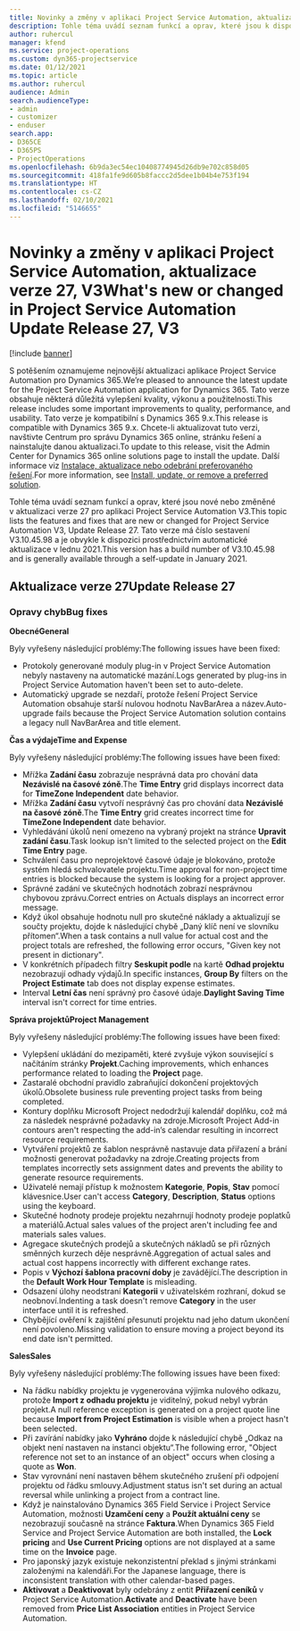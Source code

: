 ```yaml
---
title: Novinky a změny v aplikaci Project Service Automation, aktualizace verze 27, V3
description: Tohle téma uvádí seznam funkcí a oprav, které jsou k dispozici v Project Service Automation, aktualizace verze 27, V3.
author: ruhercul
manager: kfend
ms.service: project-operations
ms.custom: dyn365-projectservice
ms.date: 01/12/2021
ms.topic: article
ms.author: ruhercul
audience: Admin
search.audienceType:
- admin
- customizer
- enduser
search.app:
- D365CE
- D365PS
- ProjectOperations
ms.openlocfilehash: 6b9da3ec54ec10408774945d26db9e702c858d05
ms.sourcegitcommit: 418fa1fe9d605b8faccc2d5dee1b04b4e753f194
ms.translationtype: HT
ms.contentlocale: cs-CZ
ms.lasthandoff: 02/10/2021
ms.locfileid: "5146655"
---
```

# <a name="whats-new-or-changed-in-project-service-automation-update-release-27-v3"></a><span data-ttu-id="fec34-103">Novinky a změny v aplikaci Project Service Automation, aktualizace verze 27, V3</span><span class="sxs-lookup"><span data-stu-id="fec34-103">What's new or changed in Project Service Automation Update Release 27, V3</span></span>

[!include [banner](../includes/psa-now-project-operations.md)]

<span data-ttu-id="fec34-104">S potěšením oznamujeme nejnovější aktualizaci aplikace Project Service Automation pro Dynamics 365.</span><span class="sxs-lookup"><span data-stu-id="fec34-104">We’re pleased to announce the latest update for the Project Service Automation application for Dynamics 365.</span></span> <span data-ttu-id="fec34-105">Tato verze obsahuje některá důležitá vylepšení kvality, výkonu a použitelnosti.</span><span class="sxs-lookup"><span data-stu-id="fec34-105">This release includes some important improvements to quality, performance, and usability.</span></span> <span data-ttu-id="fec34-106">Tato verze je kompatibilní s Dynamics 365 9.x.</span><span class="sxs-lookup"><span data-stu-id="fec34-106">This release is compatible with Dynamics 365 9.x.</span></span> <span data-ttu-id="fec34-107">Chcete-li aktualizovat tuto verzi, navštivte Centrum pro správu Dynamics 365 online, stránku řešení a nainstalujte danou aktualizaci.</span><span class="sxs-lookup"><span data-stu-id="fec34-107">To update to this release, visit the Admin Center for Dynamics 365 online solutions page to install the update.</span></span> <span data-ttu-id="fec34-108">Další informace viz [Instalace, aktualizace nebo odebrání preferovaného řešení](https://docs.microsoft.com/power-platform/admin/install-remove-preferred-solution).</span><span class="sxs-lookup"><span data-stu-id="fec34-108">For more information, see [Install, update, or remove a preferred solution](https://docs.microsoft.com/power-platform/admin/install-remove-preferred-solution).</span></span>

<span data-ttu-id="fec34-109">Tohle téma uvádí seznam funkcí a oprav, které jsou nové nebo změněné v aktualizaci verze 27 pro aplikaci Project Service Automation V3.</span><span class="sxs-lookup"><span data-stu-id="fec34-109">This topic lists the features and fixes that are new or changed for Project Service Automation V3, Update Release 27.</span></span> <span data-ttu-id="fec34-110">Tato verze má číslo sestavení V3.10.45.98 a je obvykle k dispozici prostřednictvím automatické aktualizace v lednu 2021.</span><span class="sxs-lookup"><span data-stu-id="fec34-110">This version has a build number of V3.10.45.98 and is generally available through a self-update in January 2021.</span></span>

## <a name="update-release-27"></a><span data-ttu-id="fec34-111">Aktualizace verze 27</span><span class="sxs-lookup"><span data-stu-id="fec34-111">Update Release 27</span></span>

### <a name="bug-fixes"></a><span data-ttu-id="fec34-112">Opravy chyb</span><span class="sxs-lookup"><span data-stu-id="fec34-112">Bug fixes</span></span>

<span data-ttu-id="fec34-113">**Obecné**</span><span class="sxs-lookup"><span data-stu-id="fec34-113">**General**</span></span>

<span data-ttu-id="fec34-114">Byly vyřešeny následující problémy:</span><span class="sxs-lookup"><span data-stu-id="fec34-114">The following issues have been fixed:</span></span>

- <span data-ttu-id="fec34-115">Protokoly generované moduly plug-in v Project Service Automation nebyly nastaveny na automatické mazání.</span><span class="sxs-lookup"><span data-stu-id="fec34-115">Logs generated by plug-ins in Project Service Automation haven't been set to auto-delete.</span></span>
- <span data-ttu-id="fec34-116">Automatický upgrade se nezdaří, protože řešení Project Service Automation obsahuje starší nulovou hodnotu NavBarArea a název.</span><span class="sxs-lookup"><span data-stu-id="fec34-116">Auto-upgrade fails because the Project Service Automation solution contains a legacy null NavBarArea and title element.</span></span>

<span data-ttu-id="fec34-117">**Čas a výdaje**</span><span class="sxs-lookup"><span data-stu-id="fec34-117">**Time and Expense**</span></span>

<span data-ttu-id="fec34-118">Byly vyřešeny následující problémy:</span><span class="sxs-lookup"><span data-stu-id="fec34-118">The following issues have been fixed:</span></span>

- <span data-ttu-id="fec34-119">Mřížka **Zadání času** zobrazuje nesprávná data pro chování data **Nezávislé na časové zóně**.</span><span class="sxs-lookup"><span data-stu-id="fec34-119">The **Time Entry** grid displays incorrect data for **TimeZone Independent** date behavior.</span></span>
- <span data-ttu-id="fec34-120">Mřížka **Zadání času** vytvoří nesprávný čas pro chování data **Nezávislé na časové zóně**.</span><span class="sxs-lookup"><span data-stu-id="fec34-120">The **Time Entry** grid creates incorrect time for **TimeZone Independent** date behavior.</span></span>
- <span data-ttu-id="fec34-121">Vyhledávání úkolů není omezeno na vybraný projekt na stránce **Upravit zadání času**.</span><span class="sxs-lookup"><span data-stu-id="fec34-121">Task lookup isn't limited to the selected project on the **Edit Time Entry** page.</span></span>
- <span data-ttu-id="fec34-122">Schválení času pro neprojektové časové údaje je blokováno, protože systém hledá schvalovatele projektu.</span><span class="sxs-lookup"><span data-stu-id="fec34-122">Time approval for non-project time entries is blocked because the system is looking for a project approver.</span></span>
- <span data-ttu-id="fec34-123">Správné zadání ve skutečných hodnotách zobrazí nesprávnou chybovou zprávu.</span><span class="sxs-lookup"><span data-stu-id="fec34-123">Correct entries on Actuals displays an incorrect error message.</span></span>
- <span data-ttu-id="fec34-124">Když úkol obsahuje hodnotu null pro skutečné náklady a aktualizují se součty projektu, dojde k následující chybě „Daný klíč není ve slovníku přítomen“.</span><span class="sxs-lookup"><span data-stu-id="fec34-124">When a task contains a null value for actual cost and the project totals are refreshed, the following error occurs, "Given key not present in dictionary".</span></span>
- <span data-ttu-id="fec34-125">V konkrétních případech filtry **Seskupit podle** na kartě **Odhad projektu** nezobrazují odhady výdajů.</span><span class="sxs-lookup"><span data-stu-id="fec34-125">In specific instances, **Group By** filters on the **Project Estimate** tab does not display expense estimates.</span></span>
- <span data-ttu-id="fec34-126">Interval **Letní čas** není správný pro časové údaje.</span><span class="sxs-lookup"><span data-stu-id="fec34-126">**Daylight Saving Time** interval isn't correct for time entries.</span></span>

<span data-ttu-id="fec34-127">**Správa projektů**</span><span class="sxs-lookup"><span data-stu-id="fec34-127">**Project Management**</span></span>

<span data-ttu-id="fec34-128">Byly vyřešeny následující problémy:</span><span class="sxs-lookup"><span data-stu-id="fec34-128">The following issues have been fixed:</span></span>

- <span data-ttu-id="fec34-129">Vylepšení ukládání do mezipaměti, které zvyšuje výkon související s načítáním stránky **Projekt**.</span><span class="sxs-lookup"><span data-stu-id="fec34-129">Caching improvements, which enhances performance related to loading the **Project** page.</span></span>
- <span data-ttu-id="fec34-130">Zastaralé obchodní pravidlo zabraňující dokončení projektových úkolů.</span><span class="sxs-lookup"><span data-stu-id="fec34-130">Obsolete business rule preventing project tasks from being completed.</span></span>
- <span data-ttu-id="fec34-131">Kontury doplňku Microsoft Project nedodržují kalendář doplňku, což má za následek nesprávné požadavky na zdroje.</span><span class="sxs-lookup"><span data-stu-id="fec34-131">Microsoft Project Add-in contours aren't respecting the add-in’s calendar resulting in incorrect resource requirements.</span></span>
- <span data-ttu-id="fec34-132">Vytváření projektů ze šablon nesprávně nastavuje data přiřazení a brání možnosti generovat požadavky na zdroje.</span><span class="sxs-lookup"><span data-stu-id="fec34-132">Creating projects from templates incorrectly sets assignment dates and prevents the ability to generate resource requirements.</span></span>
- <span data-ttu-id="fec34-133">Uživatelé nemají přístup k možnostem **Kategorie**, **Popis**, **Stav** pomocí klávesnice.</span><span class="sxs-lookup"><span data-stu-id="fec34-133">User can't access **Category**, **Description**, **Status** options using the keyboard.</span></span>
- <span data-ttu-id="fec34-134">Skutečné hodnoty prodeje projektu nezahrnují hodnoty prodeje poplatků a materiálů.</span><span class="sxs-lookup"><span data-stu-id="fec34-134">Actual sales values of the project aren't including fee and materials sales values.</span></span>
- <span data-ttu-id="fec34-135">Agregace skutečných prodejů a skutečných nákladů se při různých směnných kurzech děje nesprávně.</span><span class="sxs-lookup"><span data-stu-id="fec34-135">Aggregation of actual sales and actual cost happens incorrectly with different exchange rates.</span></span>
- <span data-ttu-id="fec34-136">Popis v **Výchozí šablona pracovní doby** je zavádějící.</span><span class="sxs-lookup"><span data-stu-id="fec34-136">The description in the **Default Work Hour Template** is misleading.</span></span>
- <span data-ttu-id="fec34-137">Odsazení úlohy neodstraní **Kategorii** v uživatelském rozhraní, dokud se neobnoví.</span><span class="sxs-lookup"><span data-stu-id="fec34-137">Indenting a task doesn't remove **Category** in the user interface until it is refreshed.</span></span>
- <span data-ttu-id="fec34-138">Chybějící ověření k zajištění přesunutí projektu nad jeho datum ukončení není povoleno.</span><span class="sxs-lookup"><span data-stu-id="fec34-138">Missing validation to ensure moving a project beyond its end date isn't permitted.</span></span>

<span data-ttu-id="fec34-139">**Sales**</span><span class="sxs-lookup"><span data-stu-id="fec34-139">**Sales**</span></span>

<span data-ttu-id="fec34-140">Byly vyřešeny následující problémy:</span><span class="sxs-lookup"><span data-stu-id="fec34-140">The following issues have been fixed:</span></span>

- <span data-ttu-id="fec34-141">Na řádku nabídky projektu je vygenerována výjimka nulového odkazu, protože **Import z odhadu projektu** je viditelný, pokud nebyl vybrán projekt.</span><span class="sxs-lookup"><span data-stu-id="fec34-141">A null reference exception is generated on a project quote line because **Import from Project Estimation** is visible when a project hasn't been selected.</span></span>
- <span data-ttu-id="fec34-142">Při zavírání nabídky jako **Vyhráno** dojde k následující chybě „Odkaz na objekt není nastaven na instanci objektu“.</span><span class="sxs-lookup"><span data-stu-id="fec34-142">The following error, "Object reference not set to an instance of an object" occurs when closing a quote as **Won**.</span></span>
- <span data-ttu-id="fec34-143">Stav vyrovnání není nastaven během skutečného zrušení při odpojení projektu od řádku smlouvy.</span><span class="sxs-lookup"><span data-stu-id="fec34-143">Adjustment status isn't set during an actual reversal while unlinking a project from a contract line.</span></span>
- <span data-ttu-id="fec34-144">Když je nainstalováno Dynamics 365 Field Service i Project Service Automation, možnosti **Uzamčení ceny** a **Použít aktuální ceny** se nezobrazují současně na stránce **Faktura**.</span><span class="sxs-lookup"><span data-stu-id="fec34-144">When Dynamics 365 Field Service and Project Service Automation are both installed, the **Lock pricing** and **Use Current Pricing** options are not displayed at a same time on the **Invoice** page.</span></span>
- <span data-ttu-id="fec34-145">Pro japonský jazyk existuje nekonzistentní překlad s jinými stránkami založenými na kalendáři.</span><span class="sxs-lookup"><span data-stu-id="fec34-145">For the Japanese language, there is inconsistent translation with other calendar-based pages.</span></span>
- <span data-ttu-id="fec34-146">**Aktivovat** a **Deaktivovat** byly odebrány z entit **Přiřazení ceníků** v Project Service Automation.</span><span class="sxs-lookup"><span data-stu-id="fec34-146">**Activate** and **Deactivate** have been removed from **Price List Association** entities in Project Service Automation.</span></span>
